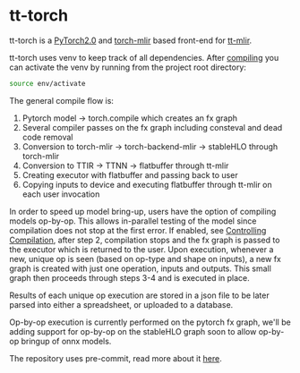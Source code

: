 # tt-torch

tt-torch is a [PyTorch2.0](https://pytorch.org/get-started/pytorch-2.0/) and [torch-mlir](https://github.com/llvm/torch-mlir/) based front-end for [tt-mlir](https://github.com/tenstorrent/tt-mlir/).

tt-torch uses venv to keep track of all dependencies. After [compiling](https://docs.tenstorrent.com/tt-torch/build.html) you can activate the venv by running from the project root directory:

```bash
source env/activate
```

The general compile flow is:
 1. Pytorch model -> torch.compile which creates an fx graph
 2. Several compiler passes on the fx graph including consteval and dead code removal
 3. Conversion to torch-mlir -> torch-backend-mlir -> stableHLO through torch-mlir
 4. Conversion to TTIR -> TTNN -> flatbuffer through tt-mlir
 5. Creating executor with flatbuffer and passing back to user
 6. Copying inputs to device and executing flatbuffer through tt-mlir on each user invocation

In order to speed up model bring-up, users have the option of compiling models op-by-op. This allows in-parallel testing of the model since compilation does not stop at the first error. If enabled, see [Controlling Compilation](https://docs.tenstorrent.com/tt-torch/controlling.html), after step 2, compilation stops and the fx graph is passed to the executor which is returned to the user. Upon execution, whenever a new, unique op is seen (based on op-type and shape on inputs), a new fx graph is created with just one operation, inputs and outputs. This small graph then proceeds through steps 3-4 and is executed in place.

Results of each unique op execution are stored in a json file to be later parsed into either a spreadsheet, or uploaded to a database.

Op-by-op execution is currently performed on the pytorch fx graph, we'll be adding support for op-by-op on the stableHLO graph soon to allow op-by-op bringup of onnx models.

The repository uses pre-commit, read more about it [here](https://docs.tenstorrent.com/tt-torch/pre_-_commit.html).
